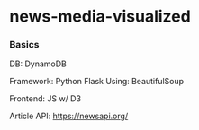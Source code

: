 # news-media-visualized

### Basics

DB: DynamoDB

Framework: Python Flask
    Using: BeautifulSoup

Frontend: JS w/ D3

Article API: https://newsapi.org/